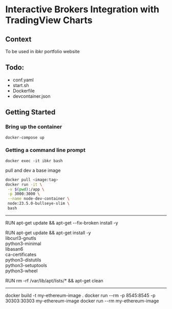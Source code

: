 # Interactive Brokers Integration with TradingView Charts

## Context

To be used in ibkr portfolio website

## Todo:

- conf.yaml
- start.sh
- Dockerfile
- devcontainer.json

## Getting Started

### Bring up the container

```
docker-compose up
```

### Getting a command line prompt

```
docker exec -it ibkr bash
```

pull and dev a base image

```bash
docker pull <image:tag>
docker run -it \
 -v $(pwd):/app \
 -p 3000:3000 \
 --name node-dev-container \
 node:23.5.0-bullseye-slim \
 bash
```

---

RUN apt-get update && apt-get --fix-broken install -y

RUN apt-get update && apt-get install -y \
 libcurl3-gnutls \
 python3-minimal \
 libasan6 \
 ca-certificates \
 python3-distutils \
 python3-setuptools \
 python3-wheel

RUN rm -rf /var/lib/apt/lists/\* && apt-get clean

---

docker build -t my-ethereum-image .
docker run --rm -p 8545:8545 -p 30303:30303 my-ethereum-image
docker run --rm my-ethereum-image
